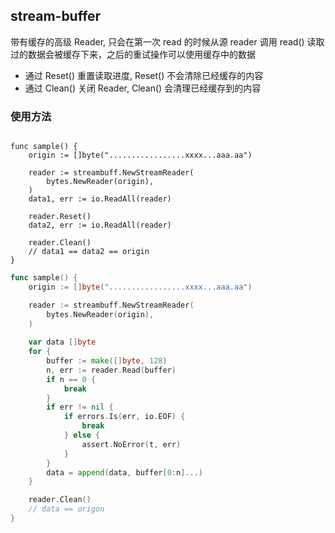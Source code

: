 
## stream-buffer

带有缓存的高级 Reader, 只会在第一次 read 的时候从源 reader 调用 read()
读取过的数据会被缓存下来，之后的重试操作可以使用缓存中的数据

- 通过 Reset() 重置读取进度, Reset() 不会清除已经缓存的内容
- 通过 Clean() 关闭 Reader, Clean() 会清理已经缓存到的内容
### 使用方法

```golang

func sample() {
	origin := []byte(".................xxxx...aaa.aa")

	reader := streambuff.NewStreamReader(
		bytes.NewReader(origin),
	)
	data1, err := io.ReadAll(reader)

	reader.Reset()
	data2, err := io.ReadAll(reader)
	
	reader.Clean()
	// data1 == data2 == origin
}

```

```go
func sample() {
	origin := []byte(".................xxxx...aaa.aa")

	reader := streambuff.NewStreamReader(
		bytes.NewReader(origin),
	)
	
	var data []byte
	for {
		buffer := make([]byte, 128)
		n, err := reader.Read(buffer)
		if n == 0 {
			break
		}
		if err != nil {
			if errors.Is(err, io.EOF) {
				break
			} else {
				assert.NoError(t, err)
			}
		}
		data = append(data, buffer[0:n]...)
	}

	reader.Clean()
	// data == origon
}
```